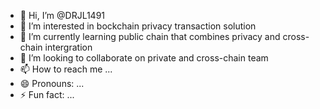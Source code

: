 - 👋 Hi, I’m @DRJL1491
- 👀 I’m interested in bockchain privacy transaction solution
- 🌱 I’m currently learning public chain that combines privacy and cross-chain intergration
- 💞️ I’m looking to collaborate on private and cross-chain team
- 📫 How to reach me ...
- 😄 Pronouns: ...
- ⚡ Fun fact: ...

<!---
DRJL1491/DRJL1491 is a ✨ special ✨ repository because its `README.md` (this file) appears on your GitHub profile.
You can click the Preview link to take a look at your changes.
--->
